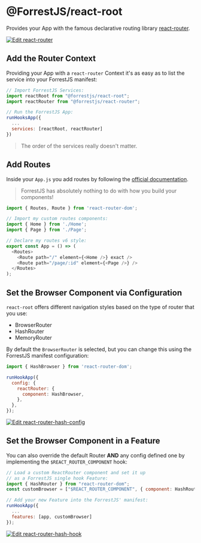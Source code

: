 # @ForrestJS/react-root

Provides your App with the famous declarative routing library [react-router](https://reactrouter.com/).

[![Edit react-router](https://codesandbox.io/static/img/play-codesandbox.svg)](https://codesandbox.io/s/react-router-64sw4?fontsize=14&hidenavigation=1&theme=dark)

## Add the Router Context

Providing your App with a `react-router` Context it's as easy as to list the service into your ForrestJS manifest:

```js
// Import ForrestJS Services:
import reactRoot from "@forrestjs/react-root";
import reactRouter from "@forrestjs/react-router";

// Run the ForrestJS App:
runHooksApp({
  ...
  services: [reactRoot, reactRouter]
})
```

> The order of the services really doesn't matter.

## Add Routes

Inside your `App.js` you add routes by following the [official documentation](https://reactrouter.com/docs/en/v6/examples/basic).

> ForrestJS has absolutely nothing to do with how you build your components!

```js
import { Routes, Route } from 'react-router-dom';

// Import my custom routes components:
import { Home } from './Home';
import { Page } from './Page';

// Declare my routes v6 style:
export const App = () => (
  <Routes>
    <Route path="/" element={<Home />} exact />
    <Route path="/page/:id" element={<Page />} />
  </Routes>
);
```

## Set the Browser Component via Configuration

`react-root` offers different navigation styles based on the type of router that you use:

- BrowserRouter
- HashRouter
- MemoryRouter

By default the `BrowserRouter` is selected, but you can change this using the ForrestJS manifest configuration:

```js
import { HashBrowser } from 'react-router-dom';

runHookApp({
  config: {
    reactRouter: {
      component: HashBrowser,
    },
  },
});
```

[![Edit react-router-hash-config](https://codesandbox.io/static/img/play-codesandbox.svg)](https://codesandbox.io/s/react-router-hash-config-qmn3i?fontsize=14&hidenavigation=1&theme=dark)

## Set the Browser Component in a Feature

You can also override the default Router **AND** any config defined one by implementing the `$REACT_ROUTER_COMPONENT` hook:

```js
// Load a custom ReactRouter component and set it up
// as a ForrestJS single hook Feature:
import { HashRouter } from "react-router-dom";
const customBrowser = ["$REACT_ROUTER_COMPONENT", { component: HashRouter }];

// Add your new Feature into the ForrestJS' manifest:
runHookApp({
  ...
  features: [app, customBrowser]
});
```

[![Edit react-router-hash-hook](https://codesandbox.io/static/img/play-codesandbox.svg)](https://codesandbox.io/s/react-router-hash-hook-2hosh?fontsize=14&hidenavigation=1&theme=dark)
